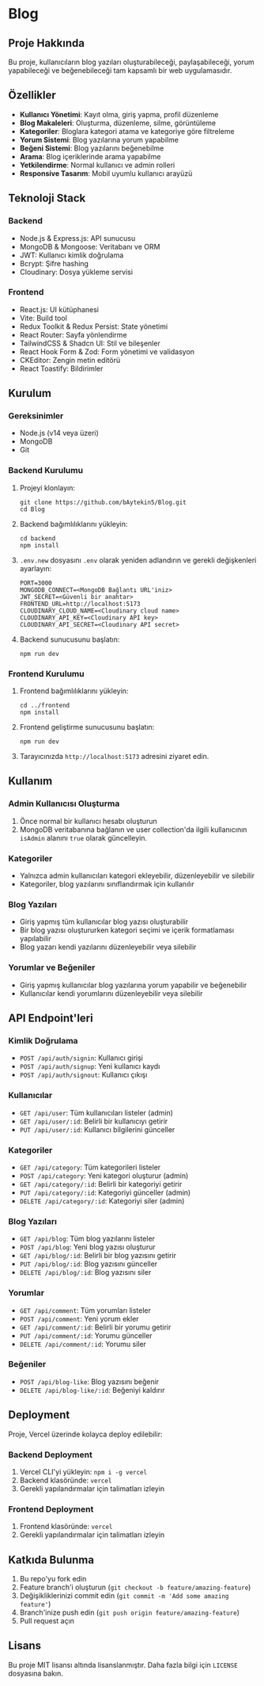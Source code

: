# Blog 

## Proje Hakkında

Bu proje, kullanıcıların blog yazıları oluşturabileceği, paylaşabileceği, yorum yapabileceği ve beğenebileceği tam kapsamlı bir web uygulamasıdır.

## Özellikler

- **Kullanıcı Yönetimi**: Kayıt olma, giriş yapma, profil düzenleme
- **Blog Makaleleri**: Oluşturma, düzenleme, silme, görüntüleme
- **Kategoriler**: Bloglara kategori atama ve kategoriye göre filtreleme
- **Yorum Sistemi**: Blog yazılarına yorum yapabilme
- **Beğeni Sistemi**: Blog yazılarını beğenebilme
- **Arama**: Blog içeriklerinde arama yapabilme
- **Yetkilendirme**: Normal kullanıcı ve admin rolleri
- **Responsive Tasarım**: Mobil uyumlu kullanıcı arayüzü

## Teknoloji Stack

### Backend
- Node.js & Express.js: API sunucusu
- MongoDB & Mongoose: Veritabanı ve ORM
- JWT: Kullanıcı kimlik doğrulama
- Bcrypt: Şifre hashing
- Cloudinary: Dosya yükleme servisi

### Frontend
- React.js: UI kütüphanesi
- Vite: Build tool
- Redux Toolkit & Redux Persist: State yönetimi
- React Router: Sayfa yönlendirme
- TailwindCSS & Shadcn UI: Stil ve bileşenler
- React Hook Form & Zod: Form yönetimi ve validasyon
- CKEditor: Zengin metin editörü
- React Toastify: Bildirimler

## Kurulum

### Gereksinimler
- Node.js (v14 veya üzeri)
- MongoDB
- Git

### Backend Kurulumu

1. Projeyi klonlayın:
   ```
   git clone https://github.com/bAytekin5/Blog.git
   cd Blog
   ```

2. Backend bağımlılıklarını yükleyin:
   ```
   cd backend
   npm install
   ```

3. `.env.new` dosyasını `.env` olarak yeniden adlandırın ve gerekli değişkenleri ayarlayın:
   ```
   PORT=3000
   MONGODB_CONNECT=<MongoDB Bağlantı URL'iniz>
   JWT_SECRET=<Güvenli bir anahtar>
   FRONTEND_URL=http://localhost:5173
   CLOUDINARY_CLOUD_NAME=<Cloudinary cloud name>
   CLOUDINARY_API_KEY=<Cloudinary API key>
   CLOUDINARY_API_SECRET=<Cloudinary API secret>
   ```

4. Backend sunucusunu başlatın:
   ```
   npm run dev
   ```

### Frontend Kurulumu

1. Frontend bağımlılıklarını yükleyin:
   ```
   cd ../frontend
   npm install
   ```

2. Frontend geliştirme sunucusunu başlatın:
   ```
   npm run dev
   ```

3. Tarayıcınızda `http://localhost:5173` adresini ziyaret edin.

## Kullanım

### Admin Kullanıcısı Oluşturma
1. Önce normal bir kullanıcı hesabı oluşturun
2. MongoDB veritabanına bağlanın ve user collection'da ilgili kullanıcının `isAdmin` alanını `true` olarak güncelleyin.

### Kategoriler
- Yalnızca admin kullanıcıları kategori ekleyebilir, düzenleyebilir ve silebilir
- Kategoriler, blog yazılarını sınıflandırmak için kullanılır

### Blog Yazıları
- Giriş yapmış tüm kullanıcılar blog yazısı oluşturabilir
- Bir blog yazısı oluştururken kategori seçimi ve içerik formatlaması yapılabilir
- Blog yazarı kendi yazılarını düzenleyebilir veya silebilir

### Yorumlar ve Beğeniler
- Giriş yapmış kullanıcılar blog yazılarına yorum yapabilir ve beğenebilir
- Kullanıcılar kendi yorumlarını düzenleyebilir veya silebilir

## API Endpoint'leri

### Kimlik Doğrulama
- `POST /api/auth/signin`: Kullanıcı girişi
- `POST /api/auth/signup`: Yeni kullanıcı kaydı
- `POST /api/auth/signout`: Kullanıcı çıkışı

### Kullanıcılar
- `GET /api/user`: Tüm kullanıcıları listeler (admin)
- `GET /api/user/:id`: Belirli bir kullanıcıyı getirir
- `PUT /api/user/:id`: Kullanıcı bilgilerini günceller

### Kategoriler
- `GET /api/category`: Tüm kategorileri listeler
- `POST /api/category`: Yeni kategori oluşturur (admin)
- `GET /api/category/:id`: Belirli bir kategoriyi getirir
- `PUT /api/category/:id`: Kategoriyi günceller (admin)
- `DELETE /api/category/:id`: Kategoriyi siler (admin)

### Blog Yazıları
- `GET /api/blog`: Tüm blog yazılarını listeler
- `POST /api/blog`: Yeni blog yazısı oluşturur
- `GET /api/blog/:id`: Belirli bir blog yazısını getirir
- `PUT /api/blog/:id`: Blog yazısını günceller
- `DELETE /api/blog/:id`: Blog yazısını siler

### Yorumlar
- `GET /api/comment`: Tüm yorumları listeler
- `POST /api/comment`: Yeni yorum ekler
- `GET /api/comment/:id`: Belirli bir yorumu getirir
- `PUT /api/comment/:id`: Yorumu günceller
- `DELETE /api/comment/:id`: Yorumu siler

### Beğeniler
- `POST /api/blog-like`: Blog yazısını beğenir
- `DELETE /api/blog-like/:id`: Beğeniyi kaldırır

## Deployment

Proje, Vercel üzerinde kolayca deploy edilebilir:

### Backend Deployment
1. Vercel CLI'yi yükleyin: `npm i -g vercel`
2. Backend klasöründe: `vercel`
3. Gerekli yapılandırmalar için talimatları izleyin

### Frontend Deployment
1. Frontend klasöründe: `vercel`
2. Gerekli yapılandırmalar için talimatları izleyin

## Katkıda Bulunma

1. Bu repo'yu fork edin
2. Feature branch'i oluşturun (`git checkout -b feature/amazing-feature`)
3. Değişikliklerinizi commit edin (`git commit -m 'Add some amazing feature'`)
4. Branch'inize push edin (`git push origin feature/amazing-feature`)
5. Pull request açın

## Lisans

Bu proje MIT lisansı altında lisanslanmıştır. Daha fazla bilgi için `LICENSE` dosyasına bakın.

